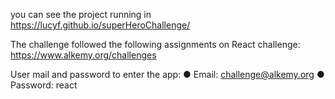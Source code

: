 you can see the project running in https://lucyf.github.io/superHeroChallenge/

The challenge followed the following assignments on React challenge: https://www.alkemy.org/challenges

User mail and password to enter the app: 
● Email: challenge@alkemy.org
● Password: react
